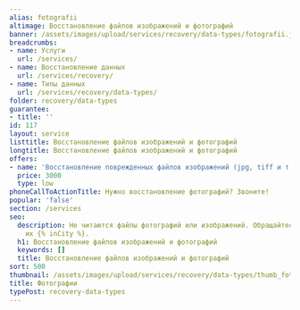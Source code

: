 ```yaml
---
alias: fotografii
altimage: Восстановление файлов изображений и фотографий
banner: /assets/images/upload/services/recovery/data-types/fotografii.jpg
breadcrumbs:
- name: Услуги
  url: /services/
- name: Восстановление данных
  url: /services/recovery/
- name: Типы данных
  url: /services/recovery/data-types/
folder: recovery/data-types
guarantee:
- title: ''
id: 117
layout: service
listtitle: Восстановление файлов изображений и фотографий
longtitle: Восстановление файлов изображений и фотографий
offers:
- name: 'Восстановление поврежденных файлов изображений (jpg, tiff и т.д.) '
  price: 3000
  type: low
phoneCallToActionTitle: Нужно восстановление фотографий? Звоните!
popular: 'false'
section: /services
seo:
  description: Не читаются файлы фотографий или изображений. Обращайтесь и мы восстановим
    их {% inCity %}.
  h1: Восстановление файлов изображений и фотографий
  keywords: []
  title: Восстановление файлов изображений и фотографий
sort: 500
thumbnail: /assets/images/upload/services/recovery/data-types/thumb_fotografii.jpg
title: Фотографии
typePost: recovery-data-types
---
```

